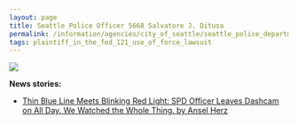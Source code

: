 ```yaml
---
layout: page
title: Seattle Police Officer 5668 Salvatore J. Ditusa
permalink: /information/agencies/city_of_seattle/seattle_police_department/copbook/5668/
tags: plaintiff_in_the_fed_121_use_of_force_lawsuit 
---
```


<img src="http://www.thestranger.com/imager/b/original/23583709/5772/news-570.jpg" />

**News stories:**

* [Thin Blue Line Meets Blinking Red Light: SPD Officer Leaves Dashcam on All Day. We Watched the Whole Thing. by Ansel Herz](http://www.thestranger.com/news/feature/2016/02/17/23583708/thin-blue-line-meets-blinking-red-light) 
